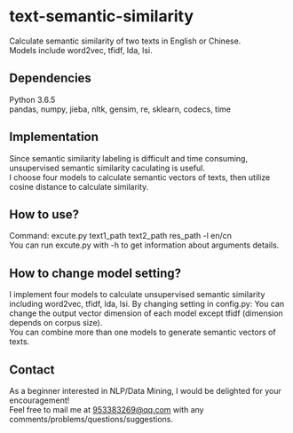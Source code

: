 # text-semantic-similarity
Calculate semantic similarity of two texts in English or Chinese.  
Models include word2vec, tfidf, lda, lsi.
## Dependencies
Python 3.6.5   
pandas, numpy, jieba, nltk, gensim, re, sklearn, codecs, time
## Implementation
Since semantic similarity labeling is difficult and time consuming, unsupervised semantic similarity caculating is useful.   
I choose four models to calculate semantic vectors of texts, then utilize cosine distance to calculate similarity.
## How to use?
Command: excute.py text1_path text2_path res_path -l en/cn    
You can run excute.py with -h to get information about arguments details.
## How to change model setting?
I implement four models to calculate unsupervised semantic similarity including word2vec, tfidf, lda, lsi. 
By changing setting in config.py:
You can change the output vector dimension of each model except tfidf (dimension depends on corpus size).    
You can combine more than one models to generate semantic vectors of texts.
## Contact
As a beginner interested in NLP/Data Mining, I would be delighted for your encouragement!    
Feel free to mail me at 953383269@qq.com with any comments/problems/questions/suggestions.
